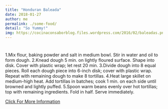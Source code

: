 ```yaml
---
title: "Honduran Baleada"
date: 2018-01-27
author: me
permalink: ./some-food/
detail: "So Yummy!"
img: https://cocinaconsaborblog.files.wordpress.com/2016/02/baleadas.png?w=413&h=245_
---
```




# <Honduran Baleada>


## <Recipe>
1.Mix flour, baking powder and salt in medium bowl. Stir in water and oil to form dough.
2.Knead dough 5 min. on lightly floured surface. Shape into disk. Cover with plastic wrap; let rest 20 min.
3.Divide dough into 8 equal pieces. Roll each dough piece into 6-inch disk; cover with plastic wrap. Repeat with remaining dough to make 8 tortillas.
4.Heat large skillet on medium-high heat. Add tortillas in batches; cook 1 min. on each side until browned and lightly puffed.
5.Spoon warm beans evenly over hot tortillas; top with remaining ingredients. Fold in half. Serve immediately. 

<a href="http://www.kraftrecipes.com/recipes/baleadas-137335.aspx">Click For More Information</a>
